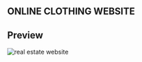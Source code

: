 ## ONLINE CLOTHING WEBSITE

## Preview

![real estate website](./public/img/preview-online-clothing.png "Text to show on mouseover")
